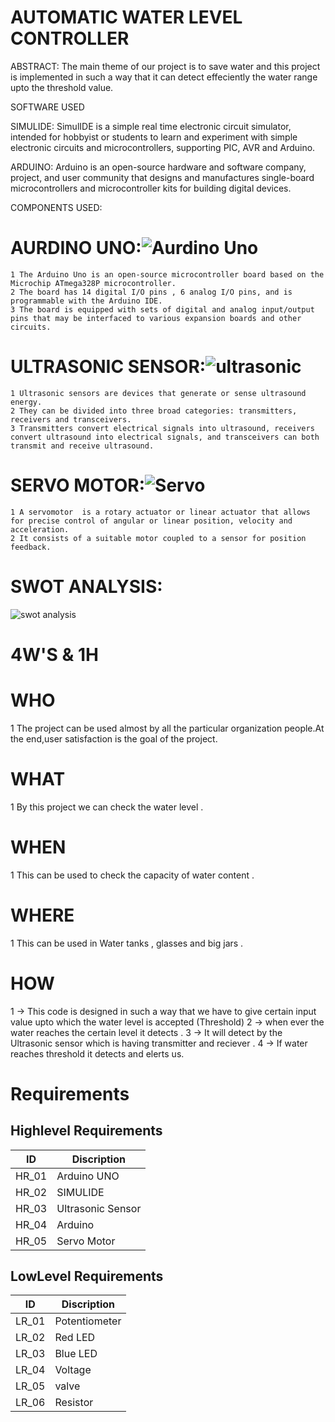  # AUTOMATIC WATER LEVEL CONTROLLER
 
ABSTRACT:
          The main theme of our project is to save water and this project is implemented in such a way that it can detect effeciently the water range upto the threshold value. 
 
 SOFTWARE USED 
 
  SIMULIDE:
         SimulIDE is a simple real time electronic circuit simulator, intended for hobbyist or students to learn and experiment with simple electronic circuits and                         microcontrollers, supporting PIC, AVR and Arduino.
  
  ARDUINO:
         Arduino  is an open-source hardware and software company, project, and user community that designs and manufactures single-board microcontrollers and microcontroller                kits for building digital devices.


COMPONENTS USED:
 
   # AURDINO UNO:![Aurdino Uno](https://user-images.githubusercontent.com/98825305/155834209-1cbef921-552c-4883-a824-16d2d2a82ec6.jpg)
    1 The Arduino Uno is an open-source microcontroller board based on the Microchip ATmega328P microcontroller.
    2 The board has 14 digital I/O pins , 6 analog I/O pins, and is programmable with the Arduino IDE.
    3 The board is equipped with sets of digital and analog input/output pins that may be interfaced to various expansion boards and other circuits.
  
  # ULTRASONIC SENSOR:![ultrasonic](https://user-images.githubusercontent.com/98825305/155834347-4e81f3e8-27a9-4b02-acda-a7eb291d01d8.jpg)
    1 Ultrasonic sensors are devices that generate or sense ultrasound energy. 
    2 They can be divided into three broad categories: transmitters, receivers and transceivers.
    3 Transmitters convert electrical signals into ultrasound, receivers convert ultrasound into electrical signals, and transceivers can both transmit and receive ultrasound.
 
 # SERVO MOTOR:![Servo](https://user-images.githubusercontent.com/98825305/155834442-450020ff-6c11-45e7-aeb0-ddfc220dc88a.png)
    1 A servomotor  is a rotary actuator or linear actuator that allows for precise control of angular or linear position, velocity and acceleration.
    2 It consists of a suitable motor coupled to a sensor for position feedback. 
    
 # SWOT ANALYSIS:
![swot analysis](https://user-images.githubusercontent.com/98825305/155835445-01b99fcc-7a03-420c-bcb7-4386b395585d.jpg)


   # 4W'S & 1H 
   
  # WHO
     
   1 The project can be used almost by all the particular organization people.At the end,user satisfaction is the goal of the project.
     
   # WHAT
   
   1 By this project we can check the water level .
      
   # WHEN
   
   1 This can be used to check the capacity of water content .
      
   # WHERE
   
   1  This can be used in Water tanks , glasses and big jars .
      
   # HOW
   
   1 -> This code is designed in such a way that we have to give certain input value upto which the water level is accepted (Threshold)
   2 ->  when ever the water reaches the certain level it detects .
   3 -> It will detect by the Ultrasonic sensor which is having transmitter and reciever .
   4 -> If water reaches threshold it detects and elerts us.
   
  

     
   
 
 # Requirements 
## Highlevel Requirements
|  ID  |   Discription  |
|------|----------------|
| HR_01| Arduino UNO    |
| HR_02| SIMULIDE|
| HR_03| Ultrasonic Sensor |
| HR_04| Arduino |
| HR_05| Servo Motor |

## LowLevel Requirements
|  ID  |   Discription  | 
|------|----------------|
| LR_01|  Potentiometer | 
| LR_02|  Red LED | 
| LR_03|  Blue LED | 
| LR_04| Voltage |
| LR_05|  valve|
| LR_06|  Resistor |

